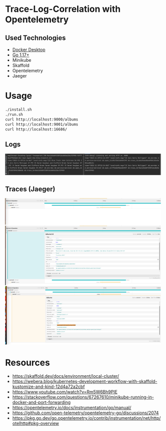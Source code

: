 
# Trace-Log-Correlation with Opentelemetry

## Used Technologies

* [Docker Desktop](https://www.docker.com/products/docker-desktop/)
* [Go 1.17+](https://go.dev/doc/install)
* Minikube
* Skaffold
* Opentelemetry
* Jaeger


# Usage

```
./install.sh
./run.sh
curl http://localhost:9000/albums
curl http://localhost:9001/albums
curl http://localhost:16686/
```

## Logs
![img.png](img.png)

## Traces (Jaeger)
![img_1.png](img_1.png)
![img_2.png](img_2.png)
![img_3.png](img_3.png)


# Resources

* https://skaffold.dev/docs/environment/local-cluster/
* https://webera.blog/kubernetes-development-workflow-with-skaffold-kustomize-and-kind-12d4a72a2cbf
* https://www.youtube.com/watch?v=Rm5W6Bh9PIE
* https://stackoverflow.com/questions/67267610/minikube-running-in-docker-and-port-forwarding
* https://opentelemetry.io/docs/instrumentation/go/manual/
* https://github.com/open-telemetry/opentelemetry-go/discussions/2074
* https://pkg.go.dev/go.opentelemetry.io/contrib/instrumentation/net/http/otelhttp#pkg-overview